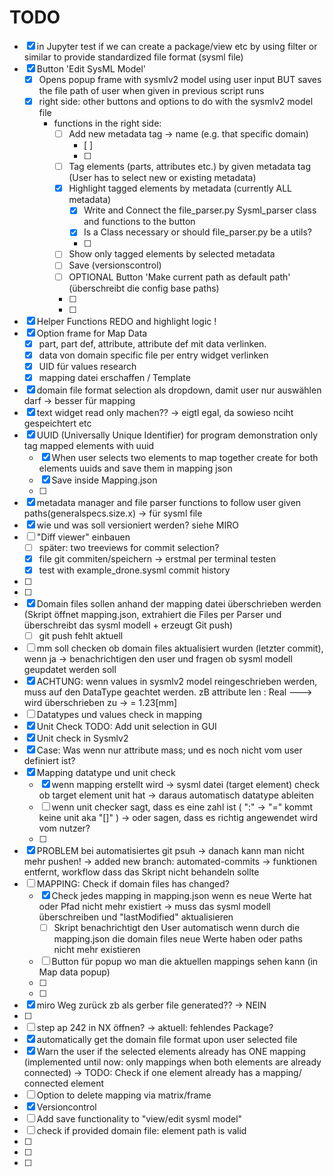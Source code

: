 # TODO

- [x] in Jupyter test if we can create a package/view etc by using filter or similar to provide standardized file format (sysml file)
- [x] Button 'Edit SysML Model' 
    - [x] Opens popup frame with sysmlv2 model using user input BUT saves the file path of user when given in previous script runs
    - [x] right side: other buttons and options to do with the sysmlv2 model file
        - functions in the right side:
            - [ ] Add new metadata tag -> name (e.g. that specific domain)
                - [ ]
                - [ ]
            - [ ] Tag elements (parts, attributes etc.) by given metadata tag (User has to select new or existing metadata)
            - [x] Highlight tagged elements by metadata (currently ALL metadata)
                - [x] Write and Connect the file_parser.py Sysml_parser class and functions to the button 
                - [x] Is a Class necessary or should file_parser.py be a utils? 
                - [ ]
            - [ ] Show only tagged elements by selected metadata
            - [ ] Save (versionscontrol)
            - [ ] OPTIONAL Button 'Make current path as default path' (überschreibt die config base paths)
            - [ ]   
            - [ ]   
- [x] Helper Functions REDO and highlight logic ! 
- [x] Option frame for Map Data 
    - [x] part, part def, attribute, attribute def mit data verlinken. 
    - [x] data von domain specific file per entry widget verlinken
    - [x] UID für values research
    - [x] mapping datei erschaffen / Template
- [x] domain file format selection als dropdown, damit user nur auswählen darf -> besser für mapping
- [x] text widget read only machen??  -> eigtl egal, da sowieso nciht gespeichtert etc 
- [x] UUID (Universally Unique Identifier) for program demonstration only tag mapped elements with uuid  
    - [x] When user selects two elements to map together create for both elements uuids and save them in mapping json
    - [x] Save inside Mapping.json
    - [ ]
- [x] metadata manager and file parser functions to follow user given paths(generalspecs.size.x) -> für sysml file 
- [x] wie und was soll versioniert werden? siehe MIRO 
- [ ] "Diff viewer" einbauen 
    - [ ] später: two treeviews for commit selection? 
    - [x] file git commiten/speichern -> erstmal per terminal testen 
    - [x] test with example_drone.sysml commit history 
- [ ] 
- [ ] 
- [x] Domain files sollen anhand der mapping datei überschrieben werden (Skript öffnet mapping.json, extrahiert die Files per Parser und überschreibt das sysml modell + erzeugt Git push)
    - [ ] git push fehlt aktuell 
- [ ] mm soll checken ob domain files aktualisiert wurden (letzter commit), wenn ja -> benachrichtigen den user und fragen ob sysml modell geupdatet werden soll 
- [x] ACHTUNG: wenn values in sysmlv2 model reingeschrieben werden, muss auf den DataType geachtet werden. zB attribute len : Real ---> wird überschrieben zu -> = 1.23[mm]
- [ ] Datatypes und values check in mapping 
- [x] Unit Check TODO: Add unit selection in GUI
- [x] Unit check in Sysmlv2 
- [x] Case: Was wenn nur attribute mass; und es noch nicht vom user definiert ist? 
- [x] Mapping datatype und unit check
    - [x] wenn mapping erstellt wird -> sysml datei (target element) check ob target element unit hat -> daraus automatisch datatype ableiten
    - [ ] wenn unit checker sagt, dass es eine zahl ist ( ":" -> "=" kommt keine unit aka "[]" ) -> oder sagen, dass es richtig angewendet wird vom nutzer? 
    - [ ] 
- [x] PROBLEM bei automatisiertes git psuh -> danach kann man nicht mehr pushen! -> added new branch: automated-commits -> funktionen entfernt, workflow dass das Skript nicht behandeln sollte 
- [ ] MAPPING: Check if domain files has changed? 
    - [x] Check jedes mapping in mapping.json wenn es neue Werte hat oder Pfad nicht mehr existiert -> muss das sysml modell überschreiben und "lastModified" aktualisieren     
        - [ ] Skript benachrichtigt den User automatisch wenn durch die mapping.json die domain files neue Werte haben oder paths nicht mehr existieren  
    - [ ] Button für popup wo man die aktuellen mappings sehen kann (in Map data popup)
    - [ ] 
    - [ ] 
- [x] miro Weg zurück zb als gerber file generated?? -> NEIN 
- [ ] 
- [ ] step ap 242 in NX öffnen? -> aktuell: fehlendes Package? 
- [x] automatically get the domain file format upon user selected file 
- [x] Warn the user if the selected elements already has ONE mapping (implemented until now: only mappings when both elements are already connected) -> TODO: Check if one element already has a mapping/ connected element 
- [ ] Option to delete mapping via matrix/frame
- [x] Versioncontrol
- [ ] Add save functionality to "view/edit sysml model" 
- [ ] check if provided domain file: element path is valid 
- [ ] 
- [ ] 
- [ ] 



